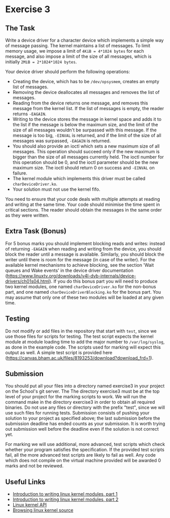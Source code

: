 # Exercise 3

## The Task

Write a device driver for a character device which implements a simple way of message passing. The kernel maintains a list of messages. To limit memory usage, we impose a limit of `4KiB = 4*1024 bytes` for each message, and also impose a limit of the size of all messages, which is initially `2MiB = 2*1024*1024 bytes`.

Your device driver should perform the following operations:
* Creating the device, which has to be `/dev/opsysmem`, creates an empty list of messages.
* Removing the device deallocates all messages and removes the list of messages.
* Reading from the device returns one message, and removes this
message from the kernel list. If the list of messages is empty, the reader returns `-EAGAIN`.
* Writing to the device stores the message in kernel space and adds it to the list if the message is below the maximum size, and the limit of the size of all messages wouldn't be surpassed with this message. If the message is too big, `-EINVAL` is returned, and if the limit of the size of all messages was surpassed, `-EAGAIN` is returned.
* You should also provide an ioctl which sets a new maximum size of all messages. This operation should succeed only if the new maximum is bigger than the size of all messages currently held. The ioctl number for this operation should be 0, and the ioctl parameter should be the new maximum size. The ioctl should return 0 on success and `-EINVAL` on failure.
* The kernel module which implements this driver must be called
`charDeviceDriver.ko`.
* Your solution must not use the kernel fifo.

You need to ensure that your code deals with multiple attempts at reading and writing at the same time. Your code should minimise the time spent in critical sections. The reader should obtain the messages in the same order as they were written.

## Extra Task (Bonus)

For 5 bonus marks you should implement blocking reads and writes: instead of returning `-EAGAIN` when reading and writing from the device, you should block the reader until a message is available. Similarly, you should block the writer until there is room for the message (in case of the writer). For the available kernel mechanisms to achieve blocking, see the section 'Wait queues and Wake events' in the device driver documentation (https://www.linuxtv.org/downloads/v4l-dvb-internals/device-drivers/ch01s04.html). If you do this bonus part you will need to produce two kernel modules, one named `charDeviceDriver.ko` for the non-bonus part, and one named `charDeviceDriverBlocking.ko` for the bonus part. You may assume that only one of these two modules will be loaded at any given time.

## Testing
Do not modify or add files in the repository that start with `test`, since we use those files for scripts for testing. The test script expects the kernel module at module loading time to add the major number to `/var/log/syslog`, as done in the example code. The scripts used for marking will expect this output as well. A simple test script is provided here (https://canvas.bham.ac.uk/files/8193253/download?download_frd=1).

## Submission
You should put all your files into a directory named exercise3 in your project on the School's git server. The The directory exercise3 must be at the top level of your project for the marking scripts to work. We will run the command make in the directory exercise3 in order to obtain all required binaries. Do not use any files or directory with the prefix "test", since we will use such files for running tests. Submission consists of pushing your solution to your project as specified above; the last submission before the submission deadline has ended counts as your submission. It is worth trying out submission well before the deadline even if the solution is not correct yet.

For marking we will use additional, more advanced, test scripts which check whether your program satisfies the specification. If the provided test scripts fail, all the more advanced test scripts are likely to fail as well. Any code which does not compile on the virtual machine provided will be awarded 0 marks and not be reviewed.

## Useful Links

* [Introduction to writing linux kernel modules, part 1](http://derekmolloy.ie/writing-a-linux-kernel-module-part-1-introduction)
* [Introduction to writing linux kernel modules, part 2](http://derekmolloy.ie/writing-a-linux-kernel-module-part-2-a-character-device)
* [Linux kernel API](https://www.kernel.org/doc/htmldocs/kernel-api)
* [Browsing linux kernel source](https://elixir.bootlin.com/linux/v4.4.93/source)
